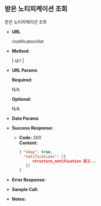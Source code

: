 **받은 노티피케이션 조회**
----
  받은 노티피케이션 조회

* **URL**

  /notification/list

* **Method:**
  
  | `GET` |
  
*  **URL Params** 

   **Required:**
 
   N/A

   **Optional:**
 
   N/A

* **Data Params**

* **Success Response:**
  

  * **Code:** 200 <br />
    **Content:** 
    ```json
    { "okay": true, 
      "notifications": [{
          structure_notification 참고...
       }]
    }
    ```
    
    
* **Error Response:**

* **Sample Call:**

* **Notes:**


